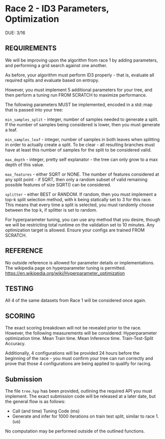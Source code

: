 # Race 2 - ID3 Parameters, Optimization

DUE: 3/16

## REQUIREMENTS

We will be improving upon the algorithm from race 1 by adding parameters, and performing a grid search against one another.

As before, your algorithm must perform ID3 properly - that is, evaluate all required splits and evaluate based on entropy.

However, you must implement 5 additional parameters for your tree, and then perform a tuning run FROM SCRATCH to maximize performance.

The following parameters MUST be implemented, encoded in a std::map that is passed into your tree:

`min_samples_split` - integer, number of samples needed to generate a split. If the number of samples being considered is lower, then 
you must generate a leaf.

`min_samples_leaf` - integer, number of samples in both leaves when splitting in order to actually create a split. To be clear - all 
resulting branches must have at least this number of samples for the split to be considered valid.

`max_depth` - integer, pretty self explanator - the tree can only grow to a max depth of this value.

`max_features` - either SQRT or NONE. The number of features considered at any split point - if SQRT, then only a random subset of valid
remaining possible features of size SQRT(<number of total features>) can be considered.

`splitter` - either BEST or RANDOM. If random, then you must implement a top-k split selection method, with k being statically set to 3 for this race.
This means that every time a split is selected, you must randomly choose between the top k, if splitter is set to random.

For hyperparameter tuning, you can use any method that you desire, though we will be restricting total runtime on the validation set
to 10 minutes. Any optimization target is allowed. Ensure your configs are trained FROM SCRATCH.

## REFERENCE
No outside reference is allowed for parameter details or implementations. The wikipedia page on hyperparameter tuning is permitted.
https://en.wikipedia.org/wiki/Hyperparameter_optimization

## TESTING
All 4 of the same datasets from Race 1 will be considered once again.

## SCORING

The exact scoring breakdown will not be revealed prior to the race. However, the following measurements will be considered: 
Hyperparameter optimization time. Mean Train time. Mean Inference time. Train-Test-Split Accuracy. 

Additionally, 4 configurations will be provided 24 hours before the beginning of the race - you must confirm your tree can run correctly
and prove that those 4 configurations are being applied to qualify for racing. 


## Submission

The file `tree.hpp` has been provided, outlining the required API you must implement. The exact submission code will be released at a later date,
but the general flow is as follows:
- Call (and time) Tuning Code (ms)
- Generate and infer for 1000 iterations on train test split, similar to race 1. (us)

No computation may be performed outside of the outlined functions.


